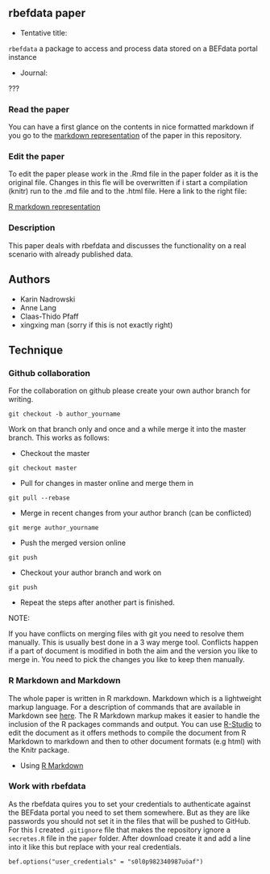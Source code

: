 ## rbefdata paper

* Tentative title:

`rbefdata` a package to access and process data stored on a BEFdata portal instance

* Journal:

???

### Read the paper

You can have a first glance on the contents in nice formatted markdown if you go
to the [markdown representation](paper/rbefdata.md) of the paper in this repository.

### Edit the paper

To edit the paper please work in the .Rmd file in the paper folder as it is the original
file. Changes in this fle will be overwritten if i start a compilation (knitr) run to
the .md file and to the .html file. Here a link to the right file:

[R markdown representation](paper/rbefdata.Rmd)


### Description

This paper deals with rbefdata and discusses the functionality on a real
scenario with already published data.

## Authors

* Karin Nadrowski
* Anne Lang
* Claas-Thido Pfaff
* xingxing man (sorry if this is not exactly right)

## Technique

### Github collaboration

For the collaboration on github please create your own author branch for writing.

```
git checkout -b author_yourname
```

Work on that branch only and once and a while merge it into the master branch. This works
as follows:

* Checkout the master

```
git checkout master
```

* Pull for changes in master online and merge them in

```
git pull --rebase
```

* Merge in recent changes from your author branch (can be conflicted)

```
git merge author_yourname
```

* Push the merged version online

```
git push
```

* Checkout your author branch and work on

```
git push
```

* Repeat the steps after another part is finished.


NOTE:

If you have conflicts on merging files with git you need to resolve them
manually. This is usually best done in a 3 way merge tool. Conflicts happen if
a part of document is modified in both the aim and the version you like to
merge in. You need to pick the changes you like to keep then manually.

### R Markdown and Markdown

The whole paper is written in R markdown. Markdown which is a lightweight
markup language. For a description of commands that are available in Markdown
see [here](http://markdown.de/syntax/). The R Markdown markup makes it easier
to handle the inclusion of the R packages commands and output. You can use
[R-Studio](http://www.rstudio.com/) to edit the document as it offers methods
to compile the document from R Markdown to markdown and then to other document
formats (e.g html) with the Knitr package.

* Using [R Markdown](http://www.rstudio.com/ide/docs/authoring/using_markdown)


### Work with rbefdata

As the rbefdata quires you to set your credentials to authenticate against the
BEFdata portal you need to set them somewhere. But as they are like passwords
you should not set it in the files that will be pushed to GitHub. For this I
created `.gitignore` file that makes the repository ignore a `secretes.R` file
in the `paper` folder. After download create it and add a line into it like
this but replace with your real credentials.

```
bef.options("user_credentials" = "s0l0p982340987uöaf")
```
